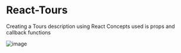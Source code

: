 # React-Tours
Creating a Tours description using React
Concepts used is props and callback functions 

![image](https://user-images.githubusercontent.com/116006550/196212229-566d4736-11f8-45e0-83f4-10b6bd00daf9.png)
